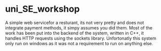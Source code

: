 # uni_SE_workshop
A simple web servicefor a resturant, its not very pretty and does not integrate payment methods, it simpy assumes you did them. Most of the work has been put into the backend of the system, written in C++, it handles HTTP requests using the sockets library.
Unfortonatly this system only run on windows as it was not a requirement to run on anything else.
